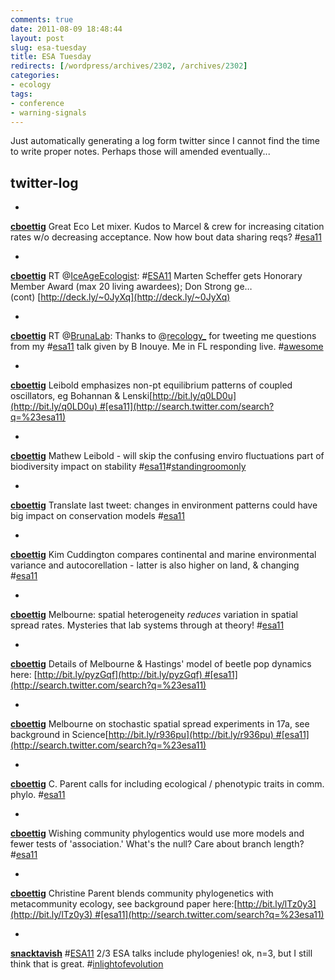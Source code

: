 ```yaml
---
comments: true
date: 2011-08-09 18:48:44
layout: post
slug: esa-tuesday
title: ESA Tuesday
redirects: [/wordpress/archives/2302, /archives/2302]
categories:
- ecology
tags:
- conference
- warning-signals
---
```


Just automatically generating a log form twitter since I cannot find the time to write proper notes.  Perhaps those will amended eventually...



##  twitter-log






	
  * 





**[cboettig](http://twitter.com/cboettig)** Great Eco Let mixer. Kudos to Marcel & crew for increasing citation rates w/o decreasing acceptance. Now how bout data sharing reqs? #[esa11](http://search.twitter.com/search?q=%23esa11)





	
  * 





**[cboettig](http://twitter.com/cboettig)** RT @[IceAgeEcologist](http://twitter.com/IceAgeEcologist): #[ESA11](http://search.twitter.com/search?q=%23ESA11) Marten Scheffer gets Honorary Member Award (max 20 living awardees); Don Strong ge… (cont) [http://deck.ly/~0JyXq](http://deck.ly/~0JyXq)





	
  * 





**[cboettig](http://twitter.com/cboettig)** RT @[BrunaLab](http://twitter.com/BrunaLab): Thanks to @[recology_](http://twitter.com/recology_) for tweeting me questions from my #[esa11](http://search.twitter.com/search?q=%23esa11) talk given by B Inouye. Me in FL responding live. #[awesome](http://search.twitter.com/search?q=%23awesome)





	
  * 





**[cboettig](http://twitter.com/cboettig)** Leibold emphasizes non-pt equilibrium patterns of coupled oscillators, eg Bohannan & Lenski[http://bit.ly/q0LD0u](http://bit.ly/q0LD0u) #[esa11](http://search.twitter.com/search?q=%23esa11)





	
  * 





**[cboettig](http://twitter.com/cboettig)** Mathew Leibold - will skip the confusing enviro fluctuations part of biodiversity impact on stability #[esa11](http://search.twitter.com/search?q=%23esa11)#[standingroomonly](http://search.twitter.com/search?q=%23standingroomonly)





	
  * 





**[cboettig](http://twitter.com/cboettig)** Translate last tweet: changes in environment patterns could have big impact on conservation models #[esa11](http://search.twitter.com/search?q=%23esa11)





	
  * 





**[cboettig](http://twitter.com/cboettig)** Kim Cuddington compares continental and marine environmental variance and autocorellation - latter is also higher on land, & changing #[esa11](http://search.twitter.com/search?q=%23esa11)





	
  * 





**[cboettig](http://twitter.com/cboettig)** Melbourne: spatial heterogeneity *reduces* variation in spatial spread rates. Mysteries that lab systems through at theory! #[esa11](http://search.twitter.com/search?q=%23esa11)





	
  * 





**[cboettig](http://twitter.com/cboettig)** Details of Melbourne & Hastings' model of beetle pop dynamics here: [http://bit.ly/pyzGqf](http://bit.ly/pyzGqf) #[esa11](http://search.twitter.com/search?q=%23esa11)





	
  * 





**[cboettig](http://twitter.com/cboettig)** Melbourne on stochastic spatial spread experiments in 17a, see background in Science[http://bit.ly/r936pu](http://bit.ly/r936pu) #[esa11](http://search.twitter.com/search?q=%23esa11)





	
  * 





**[cboettig](http://twitter.com/cboettig)** C. Parent calls for including ecological / phenotypic traits in comm. phylo. #[esa11](http://search.twitter.com/search?q=%23esa11)





	
  * 





**[cboettig](http://twitter.com/cboettig)** Wishing community phylogentics would use more models and fewer tests of 'association.' What's the null? Care about branch length? #[esa11](http://search.twitter.com/search?q=%23esa11)





	
  * 





**[cboettig](http://twitter.com/cboettig)** Christine Parent blends community phylogenetics with metacommunity ecology, see background paper here:[http://bit.ly/lTz0y3](http://bit.ly/lTz0y3) #[esa11](http://search.twitter.com/search?q=%23esa11)





	
  * 





**[snacktavish](http://twitter.com/snacktavish)** #[ESA11](http://search.twitter.com/search?q=%23ESA11) 2/3 ESA talks include phylogenies! ok, n=3, but I still think that is great. #[inlightofevolution](http://search.twitter.com/search?q=%23inlightofevolution)






